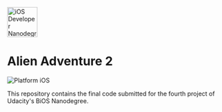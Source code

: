 <img src="https://s3-us-west-1.amazonaws.com/udacity-content/degrees/catalog-images/nd003.png" alt="iOS Developer Nanodegree logo" height="70" >

# Alien Adventure 2

![Platform iOS](https://img.shields.io/badge/nanodegree-iOS-blue.svg)

This repository contains the final code submitted for the fourth project of Udacity's BiOS Nanodegree.
